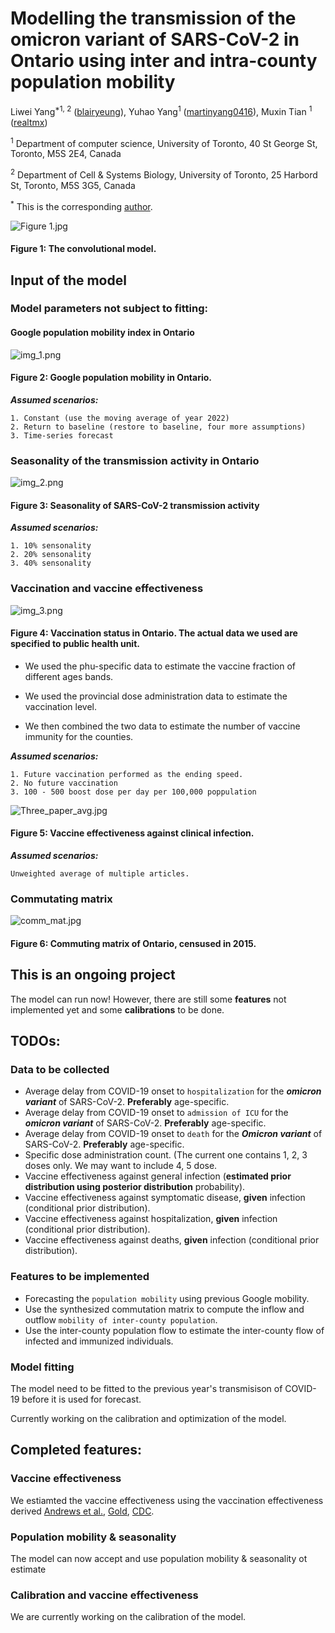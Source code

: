 # Modelling the transmission of the omicron variant of SARS-CoV-2 in Ontario using inter and intra-county population mobility
Liwei Yang<sup>*1, 2</sup> ([blairyeung](https://github.com/blairyeung)), Yuhao Yang<sup>1</sup> ([martinyang0416](https://github.com/martinyang0416)), 
Muxin Tian <sup>1</sup> ([realtmx](https://github.com/realtmxi))

 <sup>1</sup> Department of computer science, University of Toronto, 40 St George St, Toronto, M5S 2E4, Canada

 <sup>2</sup> Department of Cell & Systems Biology, University of Toronto, 25 Harbord St, Toronto, M5S 3G5, Canada

 <sup>*</sup> This is the corresponding [author](blair.yang@mail.utoronto.ca).

![Figure 1.jpg](Manuscripts%2FFigure%201.jpg)
#### **Figure 1:** The convolutional model.

## Input of the model
### Model parameters not subject to fitting:
#### Google population mobility index in Ontario
![img_1.png](img_1.png)
#### Figure 2: Google population mobility in Ontario.

***Assumed scenarios:***
```
1. Constant (use the moving average of year 2022)
2. Return to baseline (restore to baseline, four more assumptions)
3. Time-series forecast
```
### Seasonality of the transmission activity in Ontario
![img_2.png](img_2.png)
#### 
#### Figure 3: Seasonality of SARS-CoV-2 transmission activity
***Assumed scenarios:***
```
1. 10% sensonality
2. 20% sensonality
3. 40% sensonality
```
### Vaccination and vaccine effectiveness
![img_3.png](img_3.png)
#### Figure 4: Vaccination status in Ontario. The actual data we used are specified to public health unit.

* We used the phu-specific data to estimate the vaccine fraction of different ages bands.

* We used the provincial dose administration data to estimate the vaccination level.

* We then combined the two data to estimate the number of vaccine immunity for the counties.

***Assumed scenarios:***
```
1. Future vaccination performed as the ending speed.
2. No future vaccination
3. 100 - 500 boost dose per day per 100,000 poppulation
```

![Three_paper_avg.jpg](Manuscripts%2FThree_paper_avg.jpg)
#### Figure 5: Vaccine effectiveness against clinical infection.
***Assumed scenarios:***
```
Unweighted average of multiple articles.
```
### Commutating matrix
![comm_mat.jpg](comm_mat.jpg)
#### Figure 6: Commuting matrix of Ontario, censused in 2015.
### 


## This is an ongoing project
The model can run now! However, there are still some **features** not implemented yet and some **calibrations** to be done.

## TODOs:
### Data to be collected
* Average delay from COVID-19 onset to `hospitalization` for the ***omicron variant*** of SARS-CoV-2. **Preferably** age-specific.
* Average delay from COVID-19 onset to `admission of ICU` for the ***omicron variant*** of SARS-CoV-2. **Preferably** age-specific.
* Average delay from COVID-19 onset to `death` for the ***Omicron variant*** of SARS-CoV-2. **Preferably** age-specific.
* Specific dose administration count. (The current one contains 1, 2, 3 doses only. We may want to include 4, 5 dose.
* Vaccine effectiveness against general infection (**estimated prior distribution using posterior distribution** probability).
* Vaccine effectiveness against symptomatic disease, **given** infection (conditional prior distribution).
* Vaccine effectiveness against hospitalization, **given** infection (conditional prior distribution).
* Vaccine effectiveness against deaths, **given** infection (conditional prior distribution).
 
### Features to be implemented
* Forecasting the `population mobility` using previous Google mobility.
* Use the synthesized commutation matrix to compute the inflow and outflow `mobility of inter-county population`.
* Use the inter-county population flow to estimate the inter-county flow of infected and immunized individuals.

### Model fitting
The model need to be fitted to the previous year's transmisison of COVID-19 before it is used for forecast. 

Currently working on the calibration and optimization of the model.

## Completed features:
### Vaccine effectiveness
We estiamted the vaccine effectiveness using the vaccination effectiveness derived [Andrews et al.](), [Gold](),
[CDC]().

### Population mobility & seasonality
The model can now accept and use population mobility & seasonality ot estimate 

### Calibration and vaccine effectiveness
We are currently working on the calibration of the model.